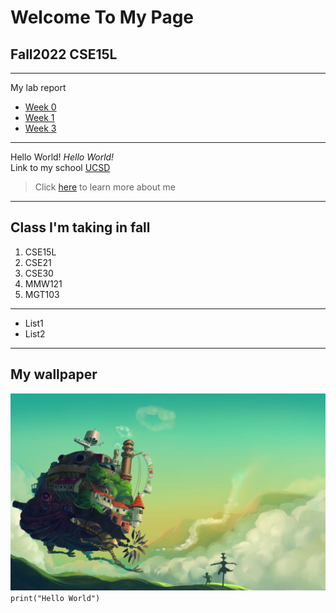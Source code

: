 # **Welcome To My Page**

## Fall2022 CSE15L

---

My lab report

- [Week 0](lab-report-1-week-0.md)
- [Week 1](lab-report-1-week-1.md)
- [Week 3](lab-report-2-week-3.md)

---

Hello World!
_Hello World!_\
Link to my school
[UCSD](https://ucsd.edu/)

> Click [here](hello.md) to learn more about me

---

## **Class I'm taking in fall**

1. CSE15L
2. CSE21
3. CSE30
4. MMW121
5. MGT103

---

- List1
- List2

---

## **My wallpaper**

![image](wallpaperflare.com_wallpaper.jpg)
`print("Hello World")`
